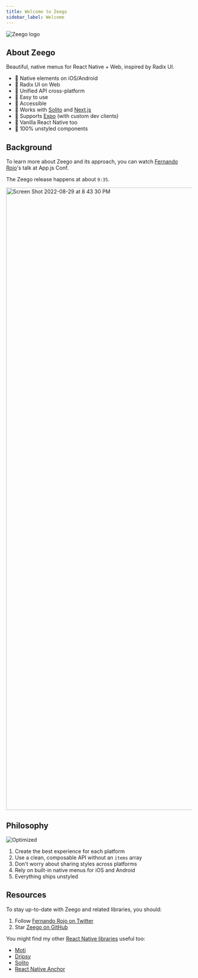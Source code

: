 ```yaml
---
title: Welcome to Zeego
sidebar_label: Welcome
---
```


<img src="/img/og.svg" alt="Zeego logo" />

## About Zeego

Beautiful, native menus for React Native + Web, inspired by Radix UI.

- 🛫 Native elements on iOS/Android
- 🕺 Radix UI on Web
- 🌲 Unified API cross-platform
- 🎸 Easy to use
- 🥳 Accessible
- 🌊 Works with [Solito](/start#solito) and [Next.js](/start#nextjs)
- 🤖 Supports [Expo](/start#expo) (with custom dev clients)
- 🍦 Vanilla React Native too
- 🎨 100% unstyled components

## Background

To learn more about Zeego and its approach, you can watch [Fernando Rojo](https://twitter.com/FernandoTheRojo)'s talk at App.js Conf.

The Zeego release happens at about `9:35`.

<a href="https://www.youtube.com/watch?v=0FfvIuSouTU" target="_blank">
<img width="1681" alt="Screen Shot 2022-08-29 at 8 43 30 PM" src="https://user-images.githubusercontent.com/13172299/187323254-77b33470-92c8-439a-a22b-fef7b99e93da.png" />
</a>

## Philosophy

![Optimized](/img/Philosophy.png)

1. Create the best experience for each platform
2. Use a clean, composable API without an `items` array
3. Don't worry about sharing styles across platforms
4. Rely on built-in native menus for iOS and Android
5. Everything ships unstyled

## Resources

To stay up-to-date with Zeego and related libraries, you should:

1. Follow [Fernando Rojo on Twitter](https://twitter.com/fernandotherojo)
2. Star [Zeego on GitHub](https://github.com/nandorojo/zeego)

You might find my other [React Native libraries](https://github.com/nandorojo) useful too:

- [Moti](https://github.com/nandorojo/moti)
- [Dripsy](https://github.com/nandorojo/dripsy)
- [Solito](https://github.com/nandorojo/solito)
- [React Native Anchor](https://github.com/nandorojo/react-native-anchors)
